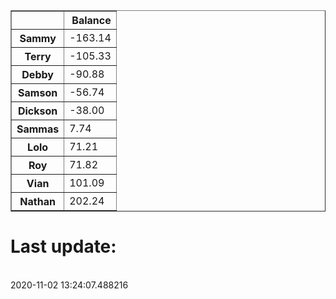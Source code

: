 <table border="1" class="dataframe">
  <thead>
    <tr style="text-align: right;">
      <th></th>
      <th>Balance</th>
    </tr>
  </thead>
  <tbody>
    <tr>
      <th>Sammy</th>
      <td>-163.14</td>
    </tr>
    <tr>
      <th>Terry</th>
      <td>-105.33</td>
    </tr>
    <tr>
      <th>Debby</th>
      <td>-90.88</td>
    </tr>
    <tr>
      <th>Samson</th>
      <td>-56.74</td>
    </tr>
    <tr>
      <th>Dickson</th>
      <td>-38.00</td>
    </tr>
    <tr>
      <th>Sammas</th>
      <td>7.74</td>
    </tr>
    <tr>
      <th>Lolo</th>
      <td>71.21</td>
    </tr>
    <tr>
      <th>Roy</th>
      <td>71.82</td>
    </tr>
    <tr>
      <th>Vian</th>
      <td>101.09</td>
    </tr>
    <tr>
      <th>Nathan</th>
      <td>202.24</td>
    </tr>
  </tbody>
</table><H1>Last update:</h1><br>2020-11-02 13:24:07.488216